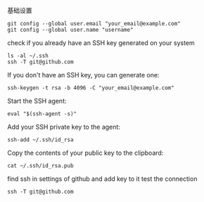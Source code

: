 基础设置
```
git config --global user.email "your_email@example.com"
git config --global user.name "username"
```
check if you already have an SSH key generated on your system
```
ls -al ~/.ssh
ssh -T git@github.com
```
If you don't have an SSH key, you can generate one:
```
ssh-keygen -t rsa -b 4096 -C "your_email@example.com"
```
Start the SSH agent:
```
eval "$(ssh-agent -s)"
```
Add your SSH private key to the agent:  
```
ssh-add ~/.ssh/id_rsa
```
Copy the contents of your public key to the clipboard:
```
cat ~/.ssh/id_rsa.pub
```
find ssh in settings of github and add key to it
test the connection
```
ssh -T git@github.com
```
